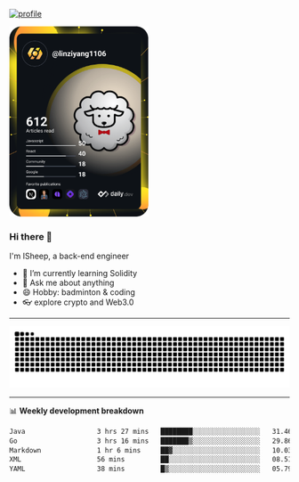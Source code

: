 [![profile](https://user-images.githubusercontent.com/54968314/208005045-e4b42f3b-833d-4242-bfcc-e764865553a2.svg)](https://www.calligrapher.ai/)

<a href="https://app.daily.dev/linziyang1106"><img src="/devcard.png" width="250" alt="ISheep's Dev Card"/></a>

### Hi there 🐏

I'm ISheep, a back-end engineer

- 🔭 I’m currently learning Solidity
- 💬 Ask me about anything
- 😄 Hobby: badminton & coding
- 👓 explore crypto and Web3.0

-------

![](https://raw.githubusercontent.com/ISheepp/ISheepp/output/github-contribution-grid-snake.svg)

-------

📊 **Weekly development breakdown**
<!--START_SECTION:waka-->

```txt
Java                  3 hrs 27 mins   ████████░░░░░░░░░░░░░░░░░   31.46 %
Go                    3 hrs 16 mins   ███████▒░░░░░░░░░░░░░░░░░   29.86 %
Markdown              1 hr 6 mins     ██▓░░░░░░░░░░░░░░░░░░░░░░   10.03 %
XML                   56 mins         ██░░░░░░░░░░░░░░░░░░░░░░░   08.51 %
YAML                  38 mins         █▒░░░░░░░░░░░░░░░░░░░░░░░   05.79 %
```

<!--END_SECTION:waka-->
